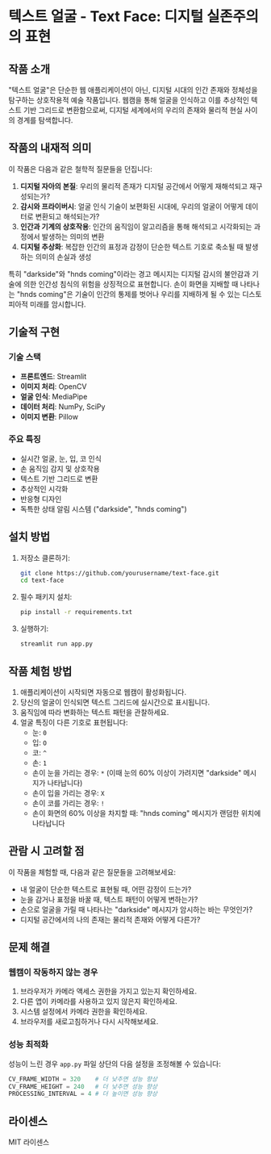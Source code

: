 # 텍스트 얼굴 - Text Face: 디지털 실존주의의 표현

## 작품 소개

"텍스트 얼굴"은 단순한 웹 애플리케이션이 아닌, 디지털 시대의 인간 존재와 정체성을 탐구하는 상호작용적 예술 작품입니다. 웹캠을 통해 얼굴을 인식하고 이를 추상적인 텍스트 기반 그리드로 변환함으로써, 디지털 세계에서의 우리의 존재와 물리적 현실 사이의 경계를 탐색합니다.

## 작품의 내재적 의미

이 작품은 다음과 같은 철학적 질문들을 던집니다:

1. **디지털 자아의 본질**: 우리의 물리적 존재가 디지털 공간에서 어떻게 재해석되고 재구성되는가?
2. **감시와 프라이버시**: 얼굴 인식 기술이 보편화된 시대에, 우리의 얼굴이 어떻게 데이터로 변환되고 해석되는가?
3. **인간과 기계의 상호작용**: 인간의 움직임이 알고리즘을 통해 해석되고 시각화되는 과정에서 발생하는 의미의 변환
4. **디지털 추상화**: 복잡한 인간의 표정과 감정이 단순한 텍스트 기호로 축소될 때 발생하는 의미의 손실과 생성

특히 "darkside"와 "hnds coming"이라는 경고 메시지는 디지털 감시의 불안감과 기술에 의한 인간성 침식의 위험을 상징적으로 표현합니다. 손이 화면을 지배할 때 나타나는 "hnds coming"은 기술이 인간의 통제를 벗어나 우리를 지배하게 될 수 있는 디스토피아적 미래를 암시합니다.

## 기술적 구현

### 기술 스택

- **프론트엔드**: Streamlit
- **이미지 처리**: OpenCV
- **얼굴 인식**: MediaPipe
- **데이터 처리**: NumPy, SciPy
- **이미지 변환**: Pillow

### 주요 특징

- 실시간 얼굴, 눈, 입, 코 인식
- 손 움직임 감지 및 상호작용
- 텍스트 기반 그리드로 변환
- 추상적인 시각화
- 반응형 디자인
- 독특한 상태 알림 시스템 ("darkside", "hnds coming")

## 설치 방법

1. 저장소 클론하기:
   ```bash
   git clone https://github.com/yourusername/text-face.git
   cd text-face
   ```

2. 필수 패키지 설치:
   ```bash
   pip install -r requirements.txt
   ```

3. 실행하기:
   ```bash
   streamlit run app.py
   ```

## 작품 체험 방법

1. 애플리케이션이 시작되면 자동으로 웹캠이 활성화됩니다.
2. 당신의 얼굴이 인식되면 텍스트 그리드에 실시간으로 표시됩니다.
3. 움직임에 따라 변화하는 텍스트 패턴을 관찰하세요.
4. 얼굴 특징이 다른 기호로 표현됩니다:
   - 눈: `0`
   - 입: `O`
   - 코: `^`
   - 손: `1`
   - 손이 눈을 가리는 경우: `*` (이때 눈의 60% 이상이 가려지면 "darkside" 메시지가 나타납니다)
   - 손이 입을 가리는 경우: `X`
   - 손이 코를 가리는 경우: `!`
   - 손이 화면의 60% 이상을 차지할 때: "hnds coming" 메시지가 랜덤한 위치에 나타납니다

## 관람 시 고려할 점

이 작품을 체험할 때, 다음과 같은 질문들을 고려해보세요:
- 내 얼굴이 단순한 텍스트로 표현될 때, 어떤 감정이 드는가?
- 눈을 감거나 표정을 바꿀 때, 텍스트 패턴이 어떻게 변하는가?
- 손으로 얼굴을 가릴 때 나타나는 "darkside" 메시지가 암시하는 바는 무엇인가?
- 디지털 공간에서의 나의 존재는 물리적 존재와 어떻게 다른가?

## 문제 해결

### 웹캠이 작동하지 않는 경우

1. 브라우저가 카메라 액세스 권한을 가지고 있는지 확인하세요.
2. 다른 앱이 카메라를 사용하고 있지 않은지 확인하세요.
3. 시스템 설정에서 카메라 권한을 확인하세요.
4. 브라우저를 새로고침하거나 다시 시작해보세요.

### 성능 최적화

성능이 느린 경우 `app.py` 파일 상단의 다음 설정을 조정해볼 수 있습니다:

```python
CV_FRAME_WIDTH = 320    # 더 낮추면 성능 향상
CV_FRAME_HEIGHT = 240   # 더 낮추면 성능 향상
PROCESSING_INTERVAL = 4 # 더 높이면 성능 향상
```

## 라이센스

MIT 라이센스 